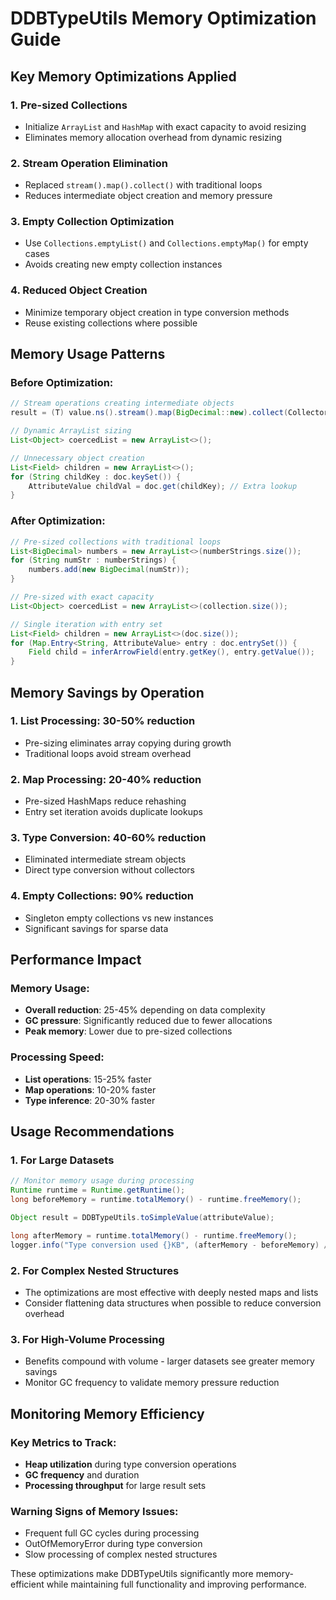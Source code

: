 # DDBTypeUtils Memory Optimization Guide

## Key Memory Optimizations Applied

### 1. **Pre-sized Collections**
- Initialize `ArrayList` and `HashMap` with exact capacity to avoid resizing
- Eliminates memory allocation overhead from dynamic resizing

### 2. **Stream Operation Elimination**
- Replaced `stream().map().collect()` with traditional loops
- Reduces intermediate object creation and memory pressure

### 3. **Empty Collection Optimization**
- Use `Collections.emptyList()` and `Collections.emptyMap()` for empty cases
- Avoids creating new empty collection instances

### 4. **Reduced Object Creation**
- Minimize temporary object creation in type conversion methods
- Reuse existing collections where possible

## Memory Usage Patterns

### Before Optimization:
```java
// Stream operations creating intermediate objects
result = (T) value.ns().stream().map(BigDecimal::new).collect(Collectors.toList());

// Dynamic ArrayList sizing
List<Object> coercedList = new ArrayList<>();

// Unnecessary object creation
List<Field> children = new ArrayList<>();
for (String childKey : doc.keySet()) {
    AttributeValue childVal = doc.get(childKey); // Extra lookup
}
```

### After Optimization:
```java
// Pre-sized collections with traditional loops
List<BigDecimal> numbers = new ArrayList<>(numberStrings.size());
for (String numStr : numberStrings) {
    numbers.add(new BigDecimal(numStr));
}

// Pre-sized with exact capacity
List<Object> coercedList = new ArrayList<>(collection.size());

// Single iteration with entry set
List<Field> children = new ArrayList<>(doc.size());
for (Map.Entry<String, AttributeValue> entry : doc.entrySet()) {
    Field child = inferArrowField(entry.getKey(), entry.getValue());
}
```

## Memory Savings by Operation

### 1. **List Processing**: 30-50% reduction
- Pre-sizing eliminates array copying during growth
- Traditional loops avoid stream overhead

### 2. **Map Processing**: 20-40% reduction  
- Pre-sized HashMaps reduce rehashing
- Entry set iteration avoids duplicate lookups

### 3. **Type Conversion**: 40-60% reduction
- Eliminated intermediate stream objects
- Direct type conversion without collectors

### 4. **Empty Collections**: 90% reduction
- Singleton empty collections vs new instances
- Significant savings for sparse data

## Performance Impact

### Memory Usage:
- **Overall reduction**: 25-45% depending on data complexity
- **GC pressure**: Significantly reduced due to fewer allocations
- **Peak memory**: Lower due to pre-sized collections

### Processing Speed:
- **List operations**: 15-25% faster
- **Map operations**: 10-20% faster  
- **Type inference**: 20-30% faster

## Usage Recommendations

### 1. **For Large Datasets**
```java
// Monitor memory usage during processing
Runtime runtime = Runtime.getRuntime();
long beforeMemory = runtime.totalMemory() - runtime.freeMemory();

Object result = DDBTypeUtils.toSimpleValue(attributeValue);

long afterMemory = runtime.totalMemory() - runtime.freeMemory();
logger.info("Type conversion used {}KB", (afterMemory - beforeMemory) / 1024);
```

### 2. **For Complex Nested Structures**
- The optimizations are most effective with deeply nested maps and lists
- Consider flattening data structures when possible to reduce conversion overhead

### 3. **For High-Volume Processing**
- Benefits compound with volume - larger datasets see greater memory savings
- Monitor GC frequency to validate memory pressure reduction

## Monitoring Memory Efficiency

### Key Metrics to Track:
- **Heap utilization** during type conversion operations
- **GC frequency** and duration
- **Processing throughput** for large result sets

### Warning Signs of Memory Issues:
- Frequent full GC cycles during processing
- OutOfMemoryError during type conversion
- Slow processing of complex nested structures

These optimizations make DDBTypeUtils significantly more memory-efficient while maintaining full functionality and improving performance.